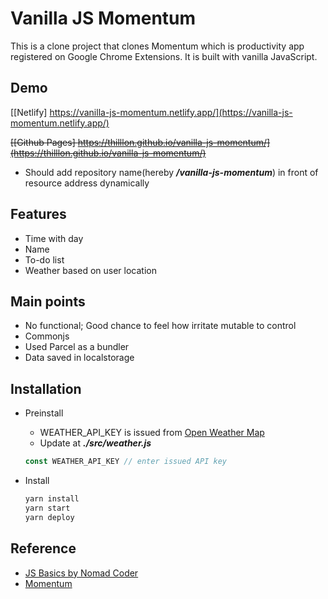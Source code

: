 # Vanilla JS Momentum

This is a clone project that clones Momentum which is productivity app registered on Google Chrome Extensions.
It is built with vanilla JavaScript.

## Demo

[[Netlify] https://vanilla-js-momentum.netlify.app/](https://vanilla-js-momentum.netlify.app/)

~~[[Github Pages] https://thilllon.github.io/vanilla-js-momentum/](https://thilllon.github.io/vanilla-js-momentum/)~~

- Should add repository name(hereby **_/vanilla-js-momentum_**) in front of resource address dynamically

## Features

- Time with day
- Name
- To-do list
- Weather based on user location

## Main points

- No functional; Good chance to feel how irritate mutable to control
- Commonjs
- Used Parcel as a bundler
- Data saved in localstorage

## Installation

- Preinstall

  - WEATHER_API_KEY is issued from [Open Weather Map](https://home.openweathermap.org/WEATHER_API_KEYs)
  - Update at **_./src/weather.js_**

  ```javascript
  const WEATHER_API_KEY // enter issued API key
  ```

- Install

  ```bash
  yarn install
  yarn start
  yarn deploy
  ```

## Reference

- [JS Basics by Nomad Coder](https://www.youtube.com/playlist?list=PL7jH19IHhOLM8YwJMTa3UkXZN-LldYnyK)
- [Momentum](https://momentumdash.com)
